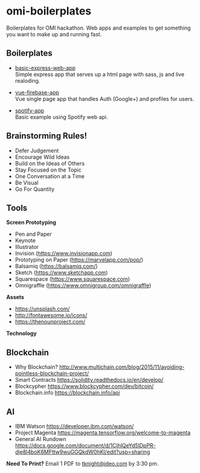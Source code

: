 # omi-boilerplates
Boilerplates for OMI hackathon. Web apps and examples to get something you want to make up and running fast.

## Boilerplates   
- [basic-express-web-app](https://github.com/ideo/omi-boilerplates/tree/master/basic-express-web-app)     
Simple express app that serves up a html page with sass, js and live realoding.

- [vue-firebase-app](https://github.com/ideo/omi-boilerplates/tree/master/vue-firebase-app)     
Vue single page app that handles Auth (Google+) and profiles for users.

- [spotify-app](https://github.com/ideo/omi-boilerplates/tree/master/spotify-app)     
Basic example using Spotify web api.

## Brainstorming Rules!
- Defer Judgement
- Encourage Wild Ideas
- Build on the Ideas of Others
- Stay Focused on the Topic
- One Conversation at a Time
- Be Visual
- Go For Quantity

## Tools
**Screen Prototyping**
- Pen and Paper
- Keynote
- Illustrator
- Invision (https://www.invisionapp.com)      
- Prototyping on Paper (https://marvelapp.com/pop/)       
- Balsamiq (https://balsamiq.com/)    
- Sketch (https://www.sketchapp.com)
- Squarespace (https://www.squarespace.com)
- Omnigraffle (https://www.omnigroup.com/omnigraffle)

**Assets**
- https://unsplash.com/ 
- http://fontawesome.io/icons/  
- https://thenounproject.com/ 

**Technology**

## Blockchain
- Why Blockchain? http://www.multichain.com/blog/2015/11/avoiding-pointless-blockchain-project/
- Smart Contracts https://solidity.readthedocs.io/en/develop/
- Blockcypher https://www.blockcypher.com/dev/bitcoin/
- Blockchain.info https://blockchain.info/api

## AI
- IBM Watson https://developer.ibm.com/watson/
- Project Magenta https://magenta.tensorflow.org/welcome-to-magenta
- General AI Rundown https://docs.google.com/document/d/1CihlQeYd5lDpPR-dje8l4boK6MFttw9wuGGQkdW0hKI/edit?usp=sharing


**Need To Print?**
Email 1 PDF to tknight@ideo.com by 3:30 pm. 
